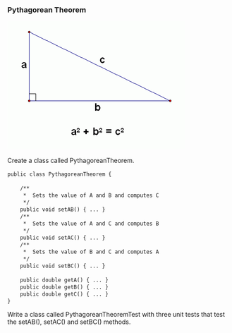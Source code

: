 ### Pythagorean Theorem

![](pythagoras-theorem.gif)

Create a class called PythagoreanTheorem.

    public class PythagoreanTheorem {
    
        /**
         *  Sets the value of A and B and computes C
         */
        public void setAB() { ... }
        /**
         *  Sets the value of A and C and computes B
         */
        public void setAC() { ... }
        /**
         *  Sets the value of B and C and computes A
         */
        public void setBC() { ... }
    
        public double getA() { ... }
        public double getB() { ... }
        public double getC() { ... }
    }
    
Write a class called PythagoreanTheoremTest with three unit tests that test the setAB(), setAC() and setBC() methods.